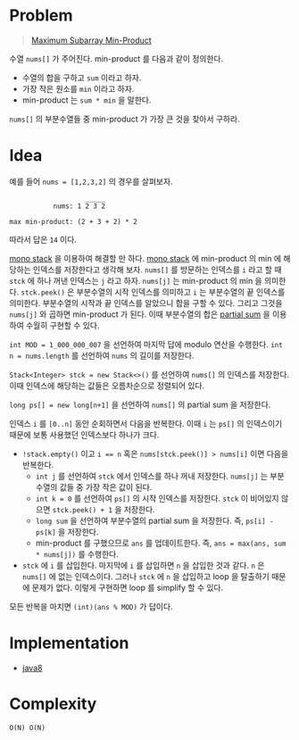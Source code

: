 # Problem

> [Maximum Subarray Min-Product](https://leetcode.com/problems/maximum-subarray-min-product/)

수열 `nums[]` 가 주어진다. min-product 를 다음과 같이 정의한다.

* 수열의 합을 구하고 `sum` 이라고 하자.
* 가장 작은 원소를 `min` 이라고 하자.
* min-product 는 `sum * min` 을 말한다.

`nums[]` 의 부분수열들 중 min-product 가 가장 큰 것을 찾아서 구하라.

# Idea

예를 들어 `nums = [1,2,3,2]` 의 경우를 살펴보자.

```
                   _____
           nums: 1 2 3 2

max min-product: (2 + 3 + 2) * 2
```

따라서 답은 `14` 이다.

[mono stack](/doc/mono_stack.md) 을 이용하여 해결할 만 하다. [mono stack](/doc/mono_stack.md) 에 min-product 의 min 에 해당하는 인덱스를 저장한다고 생각해 보자. `nums[]` 를 방문하는 인덱스를 `i` 라고 할 때 `stck` 에 하나 꺼낸 인덱스는 `j` 라고 하자. `nums[j]` 는 min-product 의 min 을 의미한다. `stck.peek()` 은 부분수열의 시작 인덱스를 의미하고 `i` 는 부분수열의 끝 인덱스를 의미한다. 부분수열의 시작과 끝 인덱스를 알았으니 합을 구할 수 있다. 그리고 그것을 `nums[j]` 와 곱하면 min-product 가 된다. 이때 부분수열의 합은 [partial sum](/fundamentals/partialsum/partialsum/README.md) 을 이용하여 수월히 구현할 수 있다.

`int MOD = 1_000_000_007` 을 선언하여 마지막 답에 modulo 연산을 수행한다. `int n = nums.length` 를 선언하여 `nums` 의 길이를 저장한다. 

`Stack<Integer> stck = new Stack<>()` 를 선언하여 `nums[]` 의 인덱스를 저장한다. 이때 인덱스에 해당하는 값들은 오름차순으로 정렬되어 있다. 

`long ps[] = new long[n+1]` 을 선언하여 `nums[]` 의 partial sum 을 저장한다. 

인덱스 `i` 를 `[0..n]` 동안 순회하면서 다음을 반복한다. 이때 `i` 는 `ps[]` 의 인덱스이기 때문에 보통 사용했던 인덱스보다 하나가 크다.

* `!stack.empty()` 이고 `i == n` 혹은 `nums[stck.peek()] > nums[i]` 이면 다음을 반복한다.
  * `int j` 를 선언하여 `stck` 에서 인덱스를 하나 꺼내 저장한다. `nums[j]` 는 부분수열의 값들 중 가장 작은 값이 된다.
  * `int k = 0` 를 선언하여 `ps[]` 의 시작 인덱스를 저장한다. `stck` 이 비어있지 않으면 `stck.peek() + 1` 을 저장한다.
  * `long sum` 을 선언하여 부분수열의 partial sum 을 저장한다. 즉, `ps[i] - ps[k]` 을 저장한다.
  * min-product 를 구했으므로 `ans` 를 업데이트한다. 즉, `ans = max(ans, sum * nums[j])` 를 수행한다.
* `stck` 에 `i` 를 삽입한다. 마지막에 `i` 를 삽입하면 `n` 을 삽입한 것과 같다. `n` 은 `nums[]` 에 없는 인덱스이다. 그러나 `stck` 에 `n` 을 삽입하고 loop 을 탈출하기 때문에 문제가 없다. 이렇게 구현하면 loop 를 simplify 할 수 있다.

모든 반복을 마치면 `(int)(ans % MOD)` 가 답이다.

# Implementation

* [java8](MainApp.java)

# Complexity

```
O(N) O(N)
```

